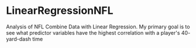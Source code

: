 # LinearRegressionNFL

Analysis of NFL Combine Data with Linear Regression. My primary goal is to see what predictor variables have the highest correlation with a player's 40- yard-dash time

